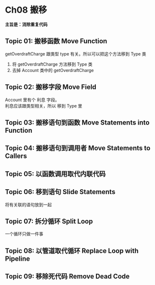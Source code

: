 # Ch08 搬移

**主旨是：消除重复代码**

## Topic 01: 搬移函数 Move Function
getOverdraftCharge 跟类型 type 有关。所以可以把这个方法移到 Type 类

1. 将 getOverdraftCharge 方法移到 Type 类
2. 去掉 Account 类中的 getOverdraftCharge 

## Topic 02: 搬移字段 Move Field
Account 里有个 利息 字段。  
利息应该跟类型相关，所以 移到 Type 里

## Topic 03: 搬移语句到函数 Move Statements into Function
## Topic 04: 搬移语句到调用者 Move Statements to Callers
## Topic 05: 以函数调用取代内联代码
## Topic 06: 移到语句 Slide Statements
将有关联的语句放到一起
## Topic 07: 拆分循环 Split Loop
一个循环只做一件事
## Topic 08: 以管道取代循环 Replace Loop with Pipeline
## Topic 09: 移除死代码 Remove Dead Code
